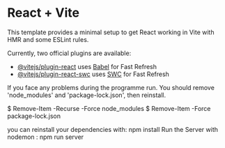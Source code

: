 # React + Vite

This template provides a minimal setup to get React working in Vite with HMR and some ESLint rules.

Currently, two official plugins are available:

- [@vitejs/plugin-react](https://github.com/vitejs/vite-plugin-react/blob/main/packages/plugin-react/README.md) uses [Babel](https://babeljs.io/) for Fast Refresh
- [@vitejs/plugin-react-swc](https://github.com/vitejs/vite-plugin-react-swc) uses [SWC](https://swc.rs/) for Fast Refresh


If you face any problems during the programme run. 
  You should remove 'node_modules' and 'package-lock.json', then reinstall. 

$ Remove-Item -Recurse -Force node_modules
$ Remove-Item -Force package-lock.json

you can reinstall your dependencies with: npm install
Run the Server with nodemon : npm run server